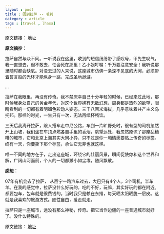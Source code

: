 ```yaml
---
layout : post
title : 回到拉萨 -- 毛利
category : article
tags : [travel , lhasa]
---
```


原文链接： [地址](http://someng7.blog.163.com/blog/static/122323066201181801610177/)

**原文摘抄：**

拉萨自然与众不同。一听说我在这里，收到的短信纷纷带了感叹号，甲先生叹气，我一直想去，但不敢去，怕会死在那里！乙小姐叮嘱：千万要注意安全！我听说那里随时都会缺氧。对没去过的人来说，这座城市仿佛一条深不见底的大河，必须带着誓言般的光环才能纵身一跳，完成圣地遨游。

...

拉萨在我眼里，再没有传奇。我不禁庆幸自己十分年轻的时候，已经来过此地，那时候我身处自己的黄金年代，对这个世界抱有无数幻想，周身都是热烈的欲望，眼睛看到的一切都有着明媚色彩动人姿态。三千八百米海拔，几乎意味着共产主义乌托邦。那样的时光，一生只有一次，无法再续杯畅饮。

三天后我离开拉萨，跟人搭车走中尼公路，车到一片旷野处时，很有型的司机忽然开上山坡，我们坐在车顶点燃各自手里的香烟，眺望远处，我忽然原谅了那座乱糟糟的城市，它和北京上海其实大同小异，只不过是你一厢情愿要贴上传奇的标签。终有一天，你要撕下那个标签，承认它无非也就这样。

唯一不同的地方在于，走出这座城，环绕它的壮丽风景，瞬间促使你和这个世界和解，广阔山河面前，个人的一切都渺小如尘埃，随风飘散。




**感想：**

07年有机会去了拉萨， 从西宁一路汽车过去，大巴只有4个人，3个司机，半车羊。在我的感觉中，拉萨没什么好玩的，吃的不好，玩嘛，其实好玩的都在附近。都要包车，包车就是很费钱的。当时我只是赖在东措，每天晒太阳晒脱一层皮。这就是我喜欢的旅游方式。随性自由，爱走就走。


拉萨只是一座城市，远没有那么神秘，传奇。把它当作边疆的一座普通城市就好了。没什么特殊的。


原文链接： [地址](http://someng7.blog.163.com/blog/static/122323066201181801610177/)
